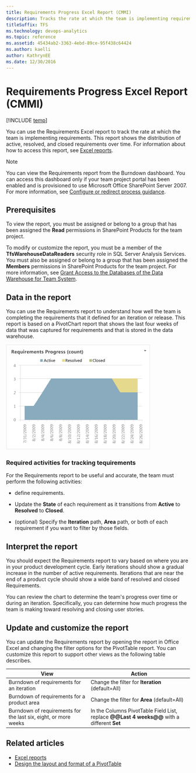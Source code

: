 ```yaml
---
title: Requirements Progress Excel Report (CMMI)  
description: Tracks the rate at which the team is implementing requirements.
titleSuffix: TFS
ms.technology: devops-analytics
ms.topic: reference
ms.assetid: 45434ab2-3363-4ebd-89ce-95f438c64424
ms.author: kaelli
author: KathrynEE
ms.date: 12/30/2016
---
```


# Requirements Progress Excel Report (CMMI)

[!INCLUDE [temp](../includes/tfs-sharepoint-version.md)]

You can use the Requirements Excel report to track the rate at which the team is implementing requirements. This report shows the distribution of active, resolved, and closed requirements over time. For information about how to access this report, see [Excel reports](excel-reports.md).  
  
> [!NOTE]
>  You can view the Requirements report from the Burndown dashboard. You can access this dashboard only if your team project portal has been enabled and is provisioned to use Microsoft Office SharePoint Server 2007. For more information, see [Configure or redirect process guidance](../sharepoint-dashboards/configure-or-redirect-process-guidance.md).  
  
## Prerequisites  
  
 To view the report, you must be assigned or belong to a group that has been assigned the **Read** permissions in SharePoint Products for the team project.  
  
 To modify or customize the report, you must be a member of the **TfsWarehouseDataReaders** security role in SQL Server Analysis Services. You must also be assigned or belong to a group that has been assigned the **Members** permissions in SharePoint Products for the team project. For more information, see [Grant Access to the Databases of the Data Warehouse for Team System](../admin/grant-permissions-to-reports.md).  
  
<a name="Data"></a>

## Data in the report  

 You can use the Requirements report to understand how well the team is completing the requirements that it defined for an iteration or release. This report is based on a PivotChart report that shows the last four weeks of data that was captured for requirements and that is stored in the data warehouse.  
  
 ![Requirements Progress report](media/procguid_reqprogress.png "ProcGuid_ReqProgress")  
  
### Required activities for tracking tequirements  

For the Requirements report to be useful and accurate, the team must perform the following activities:  
  
-   define requirements.  
  
-   Update the **State** of each requirement as it transitions from **Active** to **Resolved** to **Closed**.  
  
-   (optional) Specify the **Iteration** path, **Area** path, or both of each requirement if you want to filter by those fields.  
  
<a name="Interpreting"></a> 

## Interpret the report 
 
 You should expect the Requirements report to vary based on where you are in your product development cycle. Early iterations should show a gradual increase in the number of active requirements. Iterations that are near the end of a product cycle should show a wide band of resolved and closed Requirements.  
  
 You can review the chart to determine the team's progress over time or during an iteration. Specifically, you can determine how much progress the team is making toward resolving and closing user stories.  
  
<a name="Updating"></a> 
  
##  Update and customize the report  

 You can update the Requirements report by opening the report in Office Excel and changing the filter options for the PivotTable report. You can customize this report to support other views as the following table describes.  
  
|View|Action|  
|----------|------------|  
|Burndown of requirements for an iteration|Change the filter for **Iteration** (default=All)|  
|Burndown of requirements for a product area|Change the filter for **Area** (default=All)|  
|Burndown of requirements for the last six, eight, or more weeks|In the Columns PivotTable Field List, replace **@@Last 4 weeks@@** with a different **Set**|  
  
## Related articles

- [Excel reports](excel-reports.md)
- [Design the layout and format of a PivotTable](https://support.office.com/article/design-the-layout-and-format-of-a-pivottable-a9600265-95bf-4900-868e-641133c05a80) 